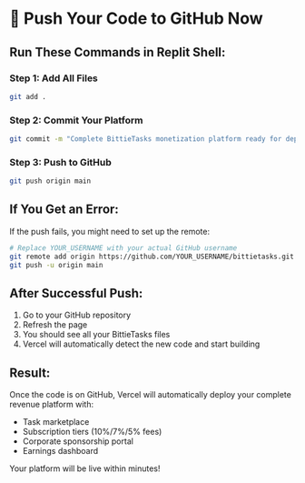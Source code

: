 # 🚀 Push Your Code to GitHub Now

## Run These Commands in Replit Shell:

### Step 1: Add All Files
```bash
git add .
```

### Step 2: Commit Your Platform
```bash
git commit -m "Complete BittieTasks monetization platform ready for deployment"
```

### Step 3: Push to GitHub
```bash
git push origin main
```

## If You Get an Error:
If the push fails, you might need to set up the remote:

```bash
# Replace YOUR_USERNAME with your actual GitHub username
git remote add origin https://github.com/YOUR_USERNAME/bittietasks.git
git push -u origin main
```

## After Successful Push:
1. Go to your GitHub repository
2. Refresh the page
3. You should see all your BittieTasks files
4. Vercel will automatically detect the new code and start building

## Result:
Once the code is on GitHub, Vercel will automatically deploy your complete revenue platform with:
- Task marketplace
- Subscription tiers (10%/7%/5% fees)
- Corporate sponsorship portal
- Earnings dashboard

Your platform will be live within minutes!